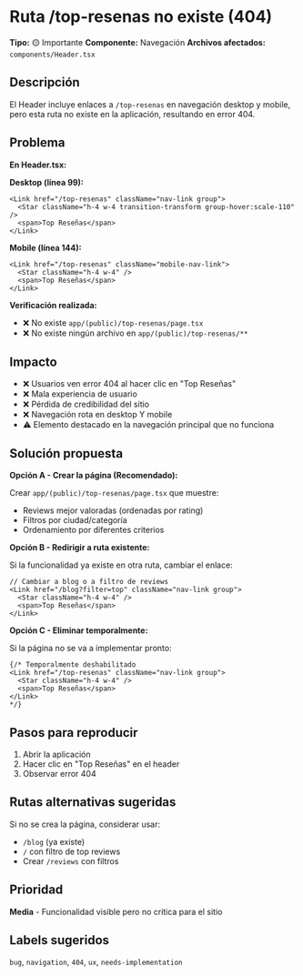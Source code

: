 # Ruta /top-resenas no existe (404)

**Tipo:** 🟡 Importante
**Componente:** Navegación
**Archivos afectados:** `components/Header.tsx`

## Descripción

El Header incluye enlaces a `/top-resenas` en navegación desktop y mobile, pero esta ruta no existe en la aplicación, resultando en error 404.

## Problema

**En Header.tsx:**

**Desktop (línea 99):**
```tsx
<Link href="/top-resenas" className="nav-link group">
  <Star className="h-4 w-4 transition-transform group-hover:scale-110" />
  <span>Top Reseñas</span>
</Link>
```

**Mobile (línea 144):**
```tsx
<Link href="/top-resenas" className="mobile-nav-link">
  <Star className="h-4 w-4" />
  <span>Top Reseñas</span>
</Link>
```

**Verificación realizada:**
- ❌ No existe `app/(public)/top-resenas/page.tsx`
- ❌ No existe ningún archivo en `app/(public)/top-resenas/**`

## Impacto

- ❌ Usuarios ven error 404 al hacer clic en "Top Reseñas"
- ❌ Mala experiencia de usuario
- ❌ Pérdida de credibilidad del sitio
- ❌ Navegación rota en desktop Y mobile
- ⚠️ Elemento destacado en la navegación principal que no funciona

## Solución propuesta

**Opción A - Crear la página (Recomendado):**

Crear `app/(public)/top-resenas/page.tsx` que muestre:
- Reviews mejor valoradas (ordenadas por rating)
- Filtros por ciudad/categoría
- Ordenamiento por diferentes criterios

**Opción B - Redirigir a ruta existente:**

Si la funcionalidad ya existe en otra ruta, cambiar el enlace:
```tsx
// Cambiar a blog o a filtro de reviews
<Link href="/blog?filter=top" className="nav-link group">
  <Star className="h-4 w-4" />
  <span>Top Reseñas</span>
</Link>
```

**Opción C - Eliminar temporalmente:**

Si la página no se va a implementar pronto:
```tsx
{/* Temporalmente deshabilitado
<Link href="/top-resenas" className="nav-link group">
  <Star className="h-4 w-4" />
  <span>Top Reseñas</span>
</Link>
*/}
```

## Pasos para reproducir

1. Abrir la aplicación
2. Hacer clic en "Top Reseñas" en el header
3. Observar error 404

## Rutas alternativas sugeridas

Si no se crea la página, considerar usar:
- `/blog` (ya existe)
- `/` con filtro de top reviews
- Crear `/reviews` con filtros

## Prioridad

**Media** - Funcionalidad visible pero no crítica para el sitio

## Labels sugeridos

`bug`, `navigation`, `404`, `ux`, `needs-implementation`
